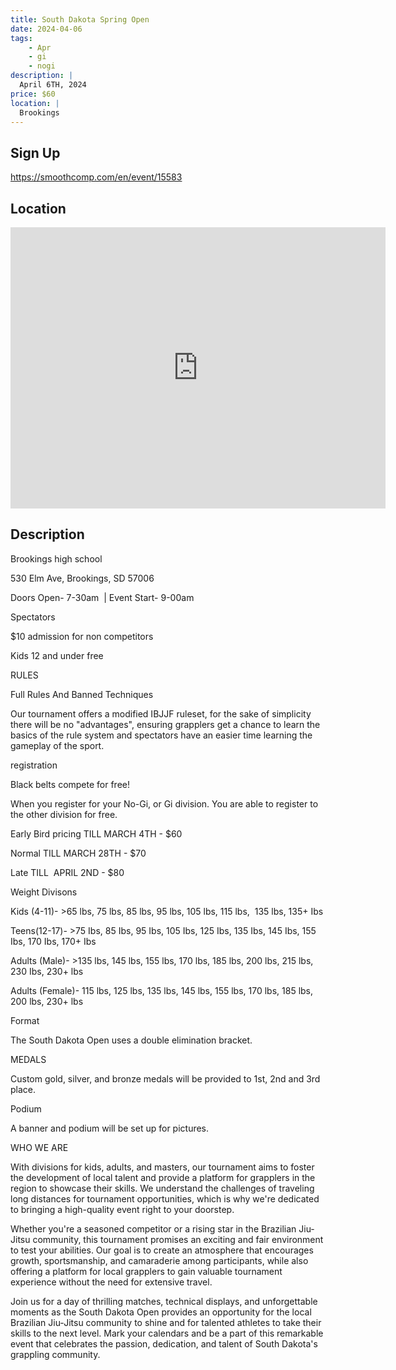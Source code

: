 ```yaml
---
title: South Dakota Spring Open
date: 2024-04-06
tags:
    - Apr
    - gi 
    - nogi 
description: |
  April 6TH, 2024
price: $60
location: |
  Brookings
---
```

## Sign Up
https://smoothcomp.com/en/event/15583

## Location
<iframe src="https://www.google.com/maps/embed?pb=!1m18!1m12!1m3!1d12345.6789!2d-96.7835111!3d44.2989884!2m3!1f0!2f0!3f0!3m2!1i1024!2i768!4f13.1!3m3!1m2!1s0x0%3A0x0!2z44.2989884!5e0!3m2!1sen!2sus!4v1234567890" width="600" height="450" style="border:0;" allowfullscreen="" loading="lazy"></iframe>

## Description
Brookings high school


530 Elm Ave, Brookings, SD 57006


Doors Open- 7-30am  | Event Start- 9-00am


Spectators


$10 admission for non competitors


Kids 12 and under free


RULES


Full Rules And Banned Techniques 


Our tournament offers a modified IBJJF ruleset, for the sake of simplicity there will be no "advantages", ensuring grapplers get a chance to learn the basics of the rule system and spectators have an easier time learning the gameplay of the sport. 


registration


Black belts compete for free!


When you register for your No-Gi, or Gi division. You are able to register to the other division for free.


Early Bird pricing TILL MARCH 4TH - $60


Normal TILL MARCH 28TH - $70


Late TILL  APRIL 2ND - $80


Weight Divisons



Kids (4-11)- >65 lbs, 75 lbs, 85 lbs, 95 lbs, 105 lbs, 115 lbs,  135 lbs, 135+ Ibs


Teens(12-17)- >75 Ibs, 85 Ibs, 95 Ibs, 105 Ibs, 125 Ibs, 135 Ibs, 145 Ibs, 155 Ibs, 170 Ibs, 170+ Ibs




Adults (Male)- >135 lbs, 145 lbs, 155 lbs, 170 lbs, 185 lbs, 200 lbs, 215 lbs, 230 Ibs, 230+ lbs


Adults (Female)- 115 lbs, 125 lbs, 135 lbs, 145 lbs, 155 lbs, 170 lbs, 185 lbs, 200 lbs, 230+ lbs



Format


The South Dakota Open uses a double elimination bracket.


MEDALS


Custom gold, silver, and bronze medals will be provided to 1st, 2nd and 3rd place.


Podium


A banner and podium will be set up for pictures.


WHO WE ARE


With divisions for kids, adults, and masters, our tournament aims to foster the development of local talent and provide a platform for grapplers in the region to showcase their skills. We understand the challenges of traveling long distances for tournament opportunities, which is why we're dedicated to bringing a high-quality event right to your doorstep.


Whether you're a seasoned competitor or a rising star in the Brazilian Jiu-Jitsu community, this tournament promises an exciting and fair environment to test your abilities. Our goal is to create an atmosphere that encourages growth, sportsmanship, and camaraderie among participants, while also offering a platform for local grapplers to gain valuable tournament experience without the need for extensive travel.


Join us for a day of thrilling matches, technical displays, and unforgettable moments as the South Dakota Open provides an opportunity for the local Brazilian Jiu-Jitsu community to shine and for talented athletes to take their skills to the next level. Mark your calendars and be a part of this remarkable event that celebrates the passion, dedication, and talent of South Dakota's grappling community.